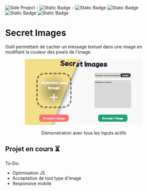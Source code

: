![Side Project](https://img.shields.io/badge/Side%20Project-7ea8be?style=for-the-badge) - ![Static Badge](https://img.shields.io/badge/Mise_%C3%A0_jour-25%2F01%2F2023-E4DFDA?style=flat) - ![Static Badge](https://img.shields.io/badge/HTML-dd4b25?style=flat) ![Static Badge](https://img.shields.io/badge/CSS-016cb4?style=flat) ![Static Badge](https://img.shields.io/badge/JS-e8d44d?style=flat) ![Static Badge](https://img.shields.io/badge/PHP-7177af?style=flat)


# Secret Images

Outil permettant de cacher un message textuel dans une image en modifiant la couleur des pixels de l'image.

<p align="center">
<img src="ressources/thumbnail.png" alt="thumbnail" width="75%"/>
</p>
<p align="center">Démonstration avec tous les inputs actifs</p>

## Projet en cours ⏳

To-Do:
- Optimisation JS
- Acceptation de tout type d'image
- Responsive mobile